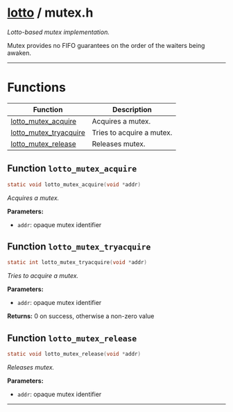 #  [lotto](README.md) / mutex.h
_Lotto-based mutex implementation._ 

Mutex provides no FIFO guarantees on the order of the waiters being awaken. 

---
# Functions 

| Function | Description |
|---|---|
| [lotto_mutex_acquire](mutex.h.md#function-lotto_mutex_acquire) | Acquires a mutex.  |
| [lotto_mutex_tryacquire](mutex.h.md#function-lotto_mutex_tryacquire) | Tries to acquire a mutex.  |
| [lotto_mutex_release](mutex.h.md#function-lotto_mutex_release) | Releases mutex.  |

##  Function `lotto_mutex_acquire`

```c
static void lotto_mutex_acquire(void *addr)
``` 
_Acquires a mutex._ 




**Parameters:**

- `addr`: opaque mutex identifier 




##  Function `lotto_mutex_tryacquire`

```c
static int lotto_mutex_tryacquire(void *addr)
``` 
_Tries to acquire a mutex._ 




**Parameters:**

- `addr`: opaque mutex identifier 


**Returns:** 0 on success, otherwise a non-zero value 



##  Function `lotto_mutex_release`

```c
static void lotto_mutex_release(void *addr)
``` 
_Releases mutex._ 




**Parameters:**

- `addr`: opaque mutex identifier 





---
